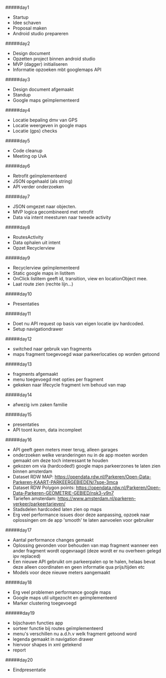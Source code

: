 ﻿#####day1
- Startup
- Idee schaven
- Proposal maken
- Android studio prepareren

#####day2
- Design document
- Opzetten project binnen android studio
- MVP (dagger) initialiseren
- Informatie opzoeken mbt googlemaps API

#####day3
- Design document afgemaakt
- Standup
- Google maps geïmplementeerd

#####day4 
- Locatie bepaling dmv van GPS
- Locatie weergeven in google maps
- Locatie (gps) checks

#####day5
- Code cleanup
- Meeting op UvA

#####day6
- Retrofit geïmplementeerd
- JSON opgehaald (als string)
- API verder onderzoeken

#####day7 
- JSON omgezet naar objecten.
- MVP logica gecombineerd met retrofit
- Data via intent meesturen naar tweede activity

#####day8
- RoutesActivity
- Data ophalen uit intent
- Opzet Recyclerview

#####day9
- Recyclerview geïmplementeerd
- Static google maps in listitem
- OnClick listitem geeft id, transition, view en locationObject mee.
- Laat route zien (rechte lijn...)

#####day10
- Presentaties

#####day11
- Doet nu API request op basis van eigen locatie ipv hardcoded.
- Setup navigationdrawer

#####day12 
- switched naar gebruik van fragments
- maps fragment toegevoegd waar parkeerlocaties op worden getoond

#####day13
- fragments afgemaakt
- menu toegevoegd met opties per fragment
- gekeken naar lifecycle fragment ivm behoud van map

#####day14
- afwezig ivm zaken familie

#####day15
- presentaties
- API toont kuren, data incompleet

#####day16
- API geeft geen meters meer terug, alleen garages
- onderzoeken welke veranderingen nu in de app moeten worden gemaakt om deze toch interessant te houden
- gekozen om via (hardcoded!) google maps parkeerzones te laten zien binnen amsterdam
- Dataset RDW MAP: https://opendata.rdw.nl/Parkeren/Open-Data-Parkeren-KAART-PARKEERGEBIEDEN/7sqe-3mca
- Dataset RDW Polygon points: https://opendata.rdw.nl/Parkeren/Open-Data-Parkeren-GEOMETRIE-GEBIED/nsk3-v9n7
- Tariefen amsterdam: https://www.amsterdam.nl/parkeren-verkeer/parkeertarieven/
- Stadsdelen hardcoded laten zien op maps
- Erg veel performance issues door deze aanpassing, opzoek naar oplossingen om de app 'smooth' te laten aanvoelen voor gebruiker

#####day17
- Aantal performance changes gemaakt
- Oplossing gevonden voor behouden van map fragment wanneer een ander fragment wordt opgevraagd (deze wordt er nu overheen gelegd ipv replaced)
- Een nieuwe API gebruikt om parkeerpalen op te halen, helaas bevat deze alleen coordinaten en geen informatie qua prijs/tijden etc
- Models voor deze nieuwe meters aangemaakt 

#####day18
- Erg veel problemen performance google maps
- Google maps util uitgezocht en geïmplementeerd
- Marker clustering toegevoegd

######day19
- bijschaven functies app
- sorteer functie bij routes geïmplementeerd
- menu's verschillen nu a.d.h.v welk fragment getoond word
- legenda gemaakt in navigation drawer
- hiervoor shapes in xml getekend
- report

#####day20
- Eindpresentatie




